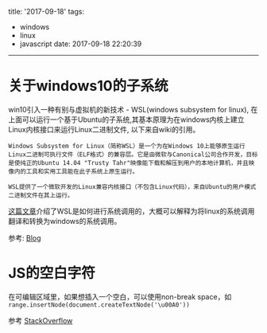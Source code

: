 title: '2017-09-18'
tags:
  - windows
  - linux
  - javascript
date: 2017-09-18 22:20:39
---


关于windows10的子系统
===
win10引入一种有别与虚拟机的新技术 - WSL(windows subsystem for linux), 在上面可以运行一个基于Ubuntu的子系统,其基本原理为在windows内核上建立Linux内核接口来运行Linux二进制文件, 以下来自wiki的引用。

```
Windows Subsystem for Linux（简称WSL）是一个为在Windows 10上能够原生运行Linux二进制可执行文件（ELF格式）的兼容层。它是由微软与Canonical公司合作开发，目标是使纯正的Ubuntu 14.04 "Trusty Tahr"映像能下载和解压到用户的本地计算机，并且映像内的工具和实用工具能在此子系统上原生运行。

WSL提供了一个微软开发的Linux兼容内核接口（不包含Linux代码），来自Ubuntu的用户模式二进制文件在其上运行。
```

[这篇文章](https://blogs.msdn.microsoft.com/wsl/2016/06/08/wsl-system-calls/)介绍了WSL是如何进行系统调用的，大概可以解释为将linux的系统调用翻译和转换为windows的系统调用。

参考:
[Blog](https://blogs.msdn.microsoft.com/wsl/)


JS的空白字符
===
在可编辑区域里，如果想插入一个空白，可以使用non-break space，如
`range.insertNode(document.createTextNode('\u00A0'))`

参考
[StackOverflow](https://stackoverflow.com/questions/19810122/how-do-i-add-a-non-breaking-whitespace-in-javascript-without-using-innerhtml)